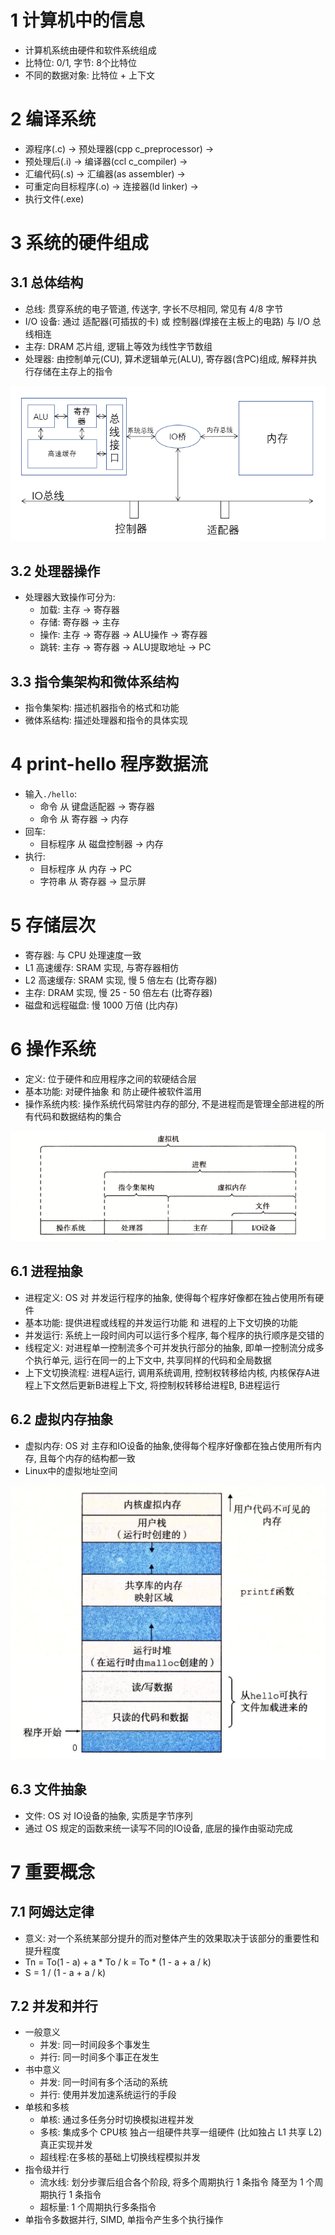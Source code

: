 # 1 计算机中的信息
- 计算机系统由硬件和软件系统组成
- 比特位: 0/1, 字节: 8个比特位
- 不同的数据对象: 比特位 + 上下文

# 2 编译系统
- 源程序(.c) -> 预处理器(cpp c_preprocessor) -> 
- 预处理后(.i) -> 编译器(ccl c_compiler) -> 
- 汇编代码(.s) -> 汇编器(as assembler) -> 
- 可重定向目标程序(.o) -> 连接器(ld linker) -> 
- 执行文件(.exe) 

# 3 系统的硬件组成
## 3.1 总体结构
- 总线: 贯穿系统的电子管道, 传送字, 字长不尽相同, 常见有 4/8 字节
- I/O 设备: 通过 适配器(可插拔的卡) 或 控制器(焊接在主板上的电路) 与 I/O 总线相连
- 主存: DRAM 芯片组, 逻辑上等效为线性字节数组
- 处理器: 由控制单元(CU), 算术逻辑单元(ALU), 寄存器(含PC)组成, 解释并执行存储在主存上的指令

![](../image/ch01_computer_architecture.png)

## 3.2 处理器操作
- 处理器大致操作可分为:
  - 加载: 主存 -> 寄存器
  - 存储: 寄存器 -> 主存
  - 操作: 主存 -> 寄存器 -> ALU操作 -> 寄存器 
  - 跳转: 主存 -> 寄存器 -> ALU提取地址 -> PC

## 3.3 指令集架构和微体系结构
- 指令集架构: 描述机器指令的格式和功能
- 微体系结构: 描述处理器和指令的具体实现

# 4 print-hello 程序数据流
- 输入`./hello`:
  - 命令 从 键盘适配器 -> 寄存器
  - 命令 从 寄存器 -> 内存
- 回车:
  - 目标程序 从 磁盘控制器 -> 内存
- 执行: 
  - 目标程序 从 内存 -> PC
  - 字符串 从 寄存器 -> 显示屏

# 5 存储层次
- 寄存器: 与 CPU 处理速度一致
- L1 高速缓存: SRAM 实现, 与寄存器相仿
- L2 高速缓存: SRAM 实现, 慢 5 倍左右 (比寄存器)
- 主存: DRAM 实现, 慢 25 - 50 倍左右 (比寄存器)
- 磁盘和远程磁盘: 慢 1000 万倍 (比内存)

# 6 操作系统
- 定义: 位于硬件和应用程序之间的软硬结合层
- 基本功能: 对硬件抽象 和 防止硬件被软件滥用
- 操作系统内核: 操作系统代码常驻内存的部分, 不是进程而是管理全部进程的所有代码和数据结构的集合

![](../image/ch01_computer_system_abstruction.png)

## 6.1 进程抽象
- 进程定义: OS 对 并发运行程序的抽象, 使得每个程序好像都在独占使用所有硬件
- 基本功能: 提供进程或线程的并发运行功能 和 进程的上下文切换的功能
- 并发运行: 系统上一段时间内可以运行多个程序, 每个程序的执行顺序是交错的
- 线程定义: 对进程单一控制流多个可并发执行部分的抽象, 即单一控制流分成多个执行单元, 运行在同一的上下文中, 共享同样的代码和全局数据
- 上下文切换流程: 进程A运行, 调用系统调用, 控制权转移给内核, 内核保存A进程上下文然后更新B进程上下文, 将控制权转移给进程B, B进程运行

## 6.2 虚拟内存抽象
- 虚拟内存: OS 对 主存和IO设备的抽象,使得每个程序好像都在独占使用所有内存, 且每个内存的结构都一致
- Linux中的虚拟地址空间

![](../image/ch01_virtual_memory_space_architecture.png)

## 6.3 文件抽象
- 文件: OS 对 IO设备的抽象, 实质是字节序列
- 通过 OS 规定的函数来统一读写不同的IO设备, 底层的操作由驱动完成

# 7 重要概念
## 7.1 阿姆达定律
- 意义: 对一个系统某部分提升的而对整体产生的效果取决于该部分的重要性和提升程度
- Tn = To(1 - a)  + a \* To / k = To \* (1 - a + a / k)
- S = 1 / (1 - a + a / k)

## 7.2 并发和并行
- 一般意义
  - 并发: 同一时间段多个事发生
  - 并行: 同一时间多个事正在发生
- 书中意义
  - 并发: 同一时间有多个活动的系统
  - 并行: 使用并发加速系统运行的手段
- 单核和多核
  - 单核: 通过多任务分时切换模拟进程并发
  - 多核: 集成多个 CPU核 独占一组硬件共享一组硬件 (比如独占 L1 共享 L2) 真正实现并发
  - 超线程:在多核的基础上切换线程模拟并发
- 指令级并行
  - 流水线: 划分步骤后组合各个阶段, 将多个周期执行 1 条指令 降至为 1 个周期执行 1 条指令
  - 超标量: 1 个周期执行多条指令
- 单指令多数据并行, SIMD, 单指令产生多个执行操作
